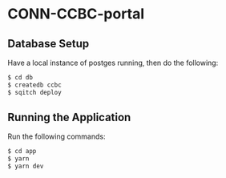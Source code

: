 # CONN-CCBC-portal

## Database Setup
Have a local instance of postges running, then do the following:
```bash
$ cd db
$ createdb ccbc
$ sqitch deploy
```
## Running the Application
Run the following commands:
```bash
$ cd app
$ yarn
$ yarn dev
```
